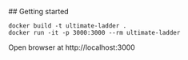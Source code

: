 ## Getting started
```
docker build -t ultimate-ladder .
docker run -it -p 3000:3000 --rm ultimate-ladder
```
Open browser at http://localhost:3000